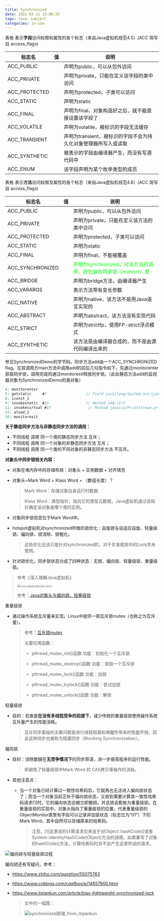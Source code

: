 ```yaml
---
title: Synchronized
date: 2022-03-21 15:06:25
tags: Java、subject
categories: in-use
---
```


表格 表示**字段**访问权限和属性的各个标志（来自Java虚拟机规范4.5）(ACC 简写自 access_flags)

| 标志名        | 值   | 说明                                                         |
| ------------- | ---- | ------------------------------------------------------------ |
| ACC_PUBLIC    |      | 声明为public，可以从包外访问                                 |
| ACC_PRIVATE   |      | 声明为private，只能在定义该字段的类中访问                    |
| ACC_PROTECTED |      | 声明为protected，子类可以访问                                |
| ACC_STATIC    |      | 声明为static                                                 |
| ACC_FINAL     |      | 声明为final，对象构造好之后，就不能直接设置该字段了          |
| ACC_VOLATILE  |      | 声明为volatile，被标识的字段无法缓存                         |
| ACC_TRANSIENT |      | 声明为transient，被标识的字段不会为持久化对象管理器所写入或读取 |
| ACC_SYNTHETIC |      | 被表示的字段由编译器产生，而没有写源代码中                   |
| ACC_ENUM      |      | 该字段声明为某个枚举类型的成员                               |

表格 表示**方法**访问权限及属性的各个标志（来自Java虚拟机规范4.6）(ACC 简写自 access_flags)

| 标志名           | 值   | 说明                                                         |
| ---------------- | ---- | ------------------------------------------------------------ |
| ACC_PUBLIC       |      | 声明为public，可以从包外访问                                 |
| ACC_PRIVATE      |      | 声明为private，只能在定义该方法的类中访问                    |
| ACC_PROTECTED    |      | 声明为protected，子类可以访问                                |
| ACC_STATIC       |      | 声明为static                                                 |
| ACC_FINAL        |      | 声明为final，不能被覆盖                                      |
| ACC_SYNCHRONIZED |      | <font color='00FF00'>声明为synchronized，对该方法的调用，将包装在同步锁（monitor）里</font> |
| ACC_BRIDGE       |      | 声明为bridge方法，由编译器产生                               |
| ACC_VARARGS      |      | 表示方法带有变长参数                                         |
| ACC_NATIVE       |      | 声明为native，该方法不是用Java语言实现的                     |
| ACC_ABSTRACT     |      | 声明为abstract，该方法没有实现代码                           |
| ACC_STRICT       |      | 声明为strictfp，使用FP-strict浮点模式                        |
| ACC_SYNTHETIC    |      | 该方法是由编译器合成的，而不是由源代码编译出来的             |

参见SynchronizedDemo的字节码，同步方法add由一个ACC_SYNCHRONIZED flag。在其调用方main方法中调用add的前后几句指令如下，先通过monitorenter获取同步锁，调用完成同通过monitorexit释放同步锁。（此处静态方法add的监视器对象为SynchronizedDemo的类对象）

```java
4: monitorenter
5: getstatic     #7                  // Field java/lang/System.out:Ljava/io/PrintStream;
8: iconst_1
9: invokestatic  #23                 // Method add:(I)I
12: invokevirtual #27                 // Method java/io/PrintStream.println:(I)V
15: aload_1
16: monitorexit
```

**关于静态同步方法与非静态同步方法的调用：**

- 不同线程 调用 同一个类的静态同步方法 互斥；
- 不同线程 调用 同一个对象的非静态同步方法 互斥；
- 不同线程 调用 同一个类的不同对象的非静态同步方法 不互斥。

**对象头中同步锁相关内容：**

- 对象在堆内存中的存储布局：对象头 + 实例数据 + 对齐填充

- 对象头=Mark Word + Klass Word + （数组长度）？

  > Mark Word：存储对象自身运行时数据
  >
  > Klass Word：类型指针，指向它的类型元数据。Java虚拟机通过该指针确定该对象是哪个类的实例。

- 对象同步锁信息位于Mark Word中。

- hotspot虚拟机对synchronized所做的锁优化：自旋锁与自适应自旋、轻量级锁、偏向锁、锁消除、锁粗化。

  > 这些优化应该只是针对synchronized的，对于并发框架中的Lock并未使用。

- 针对锁优化，同步锁状态分成了四种状态：无锁、偏向锁、轻量级锁、重量级锁。

> 参考《深入理解Java虚拟机》
>
> <img src="https://love-coder-blog-images.oss-cn-beijing.aliyuncs.com/images/HotSpot%E8%99%9A%E6%8B%9F%E6%9C%BA%E5%AF%B9%E8%B1%A1%E5%A4%B4Mark%20Word.png" alt="HotSpot虚拟机对象头Mark Word" style="zoom: 50%;" />
>
> 参考：[Java对象头与偏向锁、轻量级锁](https://www.likecs.com/show-203562639.html)

重量级锁

- 通过操作系统互斥量来实现。Linux中提供一把互斥锁mutex（也称之为互斥量）。

  > 参考：[互斥锁mutex](https://blog.csdn.net/qq_39736982/article/details/82348672)
  >
  > 主要应用函数：
  >
  > - pthread_mutex_init()函数          功能：初始化一个互斥锁
  >
  > - pthread_mutex_destroy()函数   功能：销毁一个互斥锁
  >
  > - pthread_mutex_lock()函数        功能：加锁
  >
  > - pthread_mutex_trylock()函数    功能：尝试加锁
  >
  > - pthread_mutex_unlock()函数    功能：解锁

轻量级锁

- 目的：初衷是**在没有多线程竞争的前提下**，减少传统的重量级锁使用操作系统互斥量产生的性能消耗。

  > 互斥同步面临的主要问题是进行线程阻塞和唤醒所带来的性能开销，因此这种同步也被称为阻塞同步（Blocking Synchronization）。

偏向锁

- 目的：消除数据在**无竞争情况下**的同步原语，进一步提高程序的运行性能。

  > 即避免了轻量级锁中Mark Word 的 CAS拷贝等操作的消耗。

- 其他注意点：

  - 当一个对象已经计算过一致性哈希码后，它就再也无法进入偏向锁状态了；而当一个对象当前正处于偏向锁状态，又收到需要计算其一致性哈希码请求[1]时，它的偏向状态会被立即撤销，并且锁会膨胀为重量级锁。在重量级锁的实现中，对象头指向了重量级锁的位置，代表重量级锁的ObjectMonitor类里有字段可以记录非加锁状态（标志位为“01”）下的Mark Word，其中自然可以存储原来的哈希码。

    > 注意，[1]这里说的计算请求应来自于对Object::hashCode()或者System::identityHashCode(Object)方法的调用，如果重写了对象的hashCode()方法，计算哈希码时并不会产生这里所说的请求。

![偏向锁与轻量级锁过程](https://love-coder-blog-images.oss-cn-beijing.aliyuncs.com/images/%E5%81%8F%E5%90%91%E9%94%81-%E8%BD%BB%E9%87%8F%E7%BA%A7%E9%94%81%E8%BF%87%E7%A8%8B.jpg)

偏向锁还有写疑问，参考：

- https://www.zhihu.com/question/55075763

- https://www.cnblogs.com/cqqfboy/p/14657900.html

- https://www.itqiankun.com/article/bias-lightweight-synchronized-lock

  > 文中的一幅图：
  >
  > ![synchronized原理_from_itqiankun](https://love-coder-blog-images.oss-cn-beijing.aliyuncs.com/images/synchronized%E5%8E%9F%E7%90%86_from_itqiankun.jpeg)

